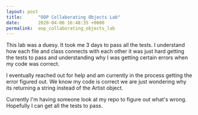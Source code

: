 ```yaml
---
layout: post
title:      "OOP Collaborating Objects Lab"
date:       2020-04-06 16:48:35 +0000
permalink:  oop_collaborating_objects_lab
---
```



This lab was a duesy. It took me 3 days to pass all the tests. I understand how each file and class connects with each other it was just hard getting the tests to pass and understanding why I was getting certain errors when my code was correct. 

I eventually reached out for help and am currently in the process getting the error figured out. We know my code is correct we are just wondering why its returning a string instead of the Artist object. 

Currently I'm having someone look at my repo to figure out what's wrong. Hopefully I can get all the tests to pass. 

